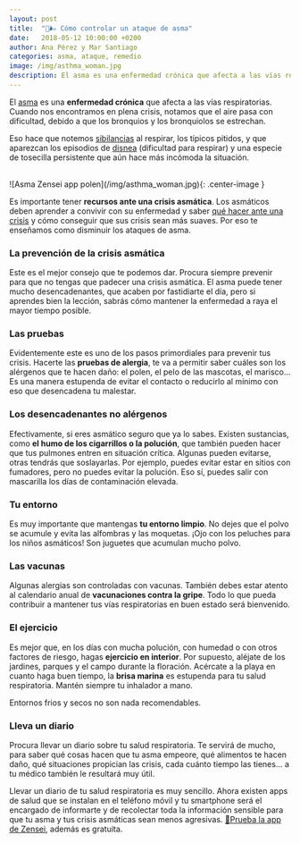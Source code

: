 ```yaml
---
layout: post
title:  "🤢🌬️ Cómo controlar un ataque de asma"
date:   2018-05-12 10:00:00 +0200
author: Ana Pérez y Mar Santiago
categories: asma, ataque, remedio
image: /img/asthma_woman.jpg
description: El asma es una enfermedad crónica que afecta a las vías respiratorias. Cuando nos encontramos en plena crisis, notamos que el aire pasa con dificultad, debido a que los bronquios y los bronquiolo...
---
```


El [asma](https://medlineplus.gov/spanish/ency/article/000141.htm) es una **enfermedad crónica** que afecta a las vías respiratorias. Cuando nos encontramos en plena crisis, notamos que el aire pasa con dificultad, debido a que los bronquios y los bronquiolos se estrechan. 

Eso hace que notemos [sibilancias](https://medlineplus.gov/spanish/ency/article/003070.htm) al respirar, los típicos pitidos, y que aparezcan los episodios de [disnea](https://www.onmeda.es/sintomas/disnea.html) (dificultad para respirar) y una especie de tosecilla persistente que aún hace más incómoda la situación.

<br>
![Asma Zensei app polen](/img/asthma_woman.jpg){: .center-image }
<br>

Es importante tener **recursos ante una crisis asmática**. Los asmáticos deben aprender a convivir con su enfermedad y saber [qué hacer ante una crisis](http://www.asthma.partners.org/NewFiles/Leccion7.html) y cómo conseguir que sus crisis sean más suaves. Por eso te enseñamos como disminuir los ataques de asma.

### La prevención de la crisis asmática

Este es el mejor consejo que te podemos dar. Procura siempre prevenir para que no tengas que padecer una crisis asmática. El asma puede tener mucho desencadenantes, que acaben por fastidiarte el día, pero si aprendes bien la lección, sabrás cómo mantener la enfermedad a raya el mayor tiempo posible.

### Las pruebas

Evidentemente este es uno de los pasos primordiales para prevenir tus crisis. Hacerte las **pruebas de alergia**, te va a permitir saber cuáles son los alérgenos que te hacen daño: el polen, el pelo de las mascotas, el marisco… Es una manera estupenda de evitar el contacto o reducirlo al mínimo con eso que desencadena tu malestar.

### Los desencadenantes no alérgenos

Efectivamente, si eres asmático seguro que ya lo sabes. Existen sustancias, como **el humo de los cigarrillos o la polución**, que también pueden hacer que tus pulmones entren en situación crítica. Algunas pueden evitarse, otras tendrás que soslayarlas. Por ejemplo, puedes evitar estar en sitios con fumadores, pero no puedes evitar la polución. Eso sí, puedes salir con mascarilla los días de contaminación elevada.

### Tu entorno

Es muy importante que mantengas **tu entorno limpio**. No dejes que el polvo se acumule y evita las alfombras y las moquetas. ¡Ojo con los peluches para los niños asmáticos! Son juguetes que acumulan mucho polvo.

### Las vacunas

Algunas alergias son controladas con vacunas. También debes estar atento al calendario anual de **vacunaciones contra la gripe**. Todo lo que pueda contribuir a mantener tus vías respiratorias en buen estado será bienvenido.

### El ejercicio

Es mejor que, en los días con mucha polución, con humedad o con otros factores de riesgo, hagas **ejercicio en interior**. Por supuesto, aléjate de los jardines, parques y el campo durante la floración. Acércate a la playa en cuanto haga buen tiempo, la **brisa marina** es estupenda para tu salud respiratoria. Mantén siempre tu inhalador a mano.

Entornos frios y secos no son nada recomendables.

### Lleva un diario

Procura llevar un diario sobre tu salud respiratoria. Te servirá de mucho, para saber qué cosas hacen que tu asma empeore, qué alimentos te hacen daño, qué situaciones propician las crisis, cada cuánto tiempo las tienes… a tu médico también le resultará muy útil.

Llevar un diario de tu salud respiratoria es muy sencillo. Ahora existen apps de salud que se instalan en el teléfono móvil y tu smartphone será el encargado de informarte y de recolectar toda la información sensible para que tu asma y tus crisis asmáticas sean menos agresivas. [📱Prueba la app de Zensei](https://zenseiapp.com), además es gratuita.




